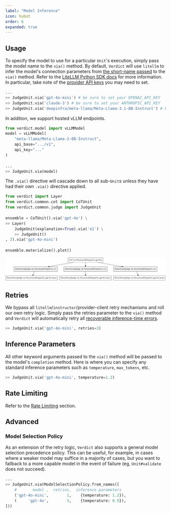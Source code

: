 ```yaml
---
label: "Model Inference"
icon: hubot
order: 6
expanded: true
---
```


## Usage
To specify the model to use for a particular `Unit`'s execution, simply pass the model name to the `via()` method. By default, `Verdict` will use `litellm` to infer the model's connection parameters from [the short-name passed](https://github.com/BerriAI/litellm/blob/main/model_prices_and_context_window.json) to the `via()` method. Refer to the [LiteLLM Python SDK docs](https://docs.litellm.ai/#litellm-python-sdk) for more information. In particular, take note of the [provider API keys](https://docs.litellm.ai/docs/set_keys) you may need to set.

```python
...
>> JudgeUnit.via('gpt-4o-mini') # be sure to set your OPENAI_API_KEY
>> JudgeUnit.via('claude-3') # be sure to set your ANTHROPIC_API_KEY
>> JudgeUnit.via('deepinfra/meta-llama/Meta-Llama-3.1-8B-Instruct') # be sure to set your DEEPINFRA_API_KEY
```

In addition, we support hosted vLLM endpoints.
```python
from verdict.model import vLLMModel
model = vLLMModel(
    "meta-llama/Meta-Llama-3-8B-Instruct",
    api_base=".../v1",
    api_key="..."
)

...
>> JudgeUnit.via(model)
```

The `.via()` directive will cascade down to all sub-`Unit`s unless they have had their own `.via()` directive applied.
```python
from verdict import Layer
from verdict.common.cot import CoTUnit
from verdict.common.judge import JudgeUnit

ensemble = CoTUnit().via('gpt-4o') \
>> Layer(
    JudgeUnit(explanation=True).via('o1') \
    >> JudgeUnit()
, 3).via('gpt-4o-mini')

ensemble.materialize().plot()
```

![](../../static/demo/model/cascade.png)

## Retries
We bypass all `litellm`/`instructor`/provider-client retry mechanisms and roll our own retry logic. Simply pass the retries parameter to the `via()` method and `Verdict` will automatically retry all [recoverable inference-time errors](../../programming-model/executor.md#unit-execution-lifecycle).
```python
>> JudgeUnit.via('gpt-4o-mini', retries=3)
```

## Inference Parameters
All other keyword arguments passed to the `via()` method will be passed to the model's `completion` method. Here is where you can specify any standard inference parameters such as `temperature`, `max_tokens`, etc.

```python
>> JudgeUnit.via('gpt-4o-mini', temperature=1.2)
```

## Rate Limiting
Refer to the [Rate Limiting](./rate-limit.md) section.

## Advanced
### Model Selection Policy
As an extension of the retry logic, `Verdict` also supports a general model selection precedence policy. This can be useful, for example, in cases where a weaker model may suffice in a majority of cases, but you want to fallback to a more capable model in the event of failure (eg, `Unit#validate` does not succeed).

```python
...
>> JudgeUnit.via(ModelSelectionPolicy.from_names([
    #       model ,  retries,  inference parameters
    ('gpt-4o-mini',        1,    {temperature: 1.2}),
    (     'gpt-4o',        3,    {temperature: 0.9}),
]))
```

